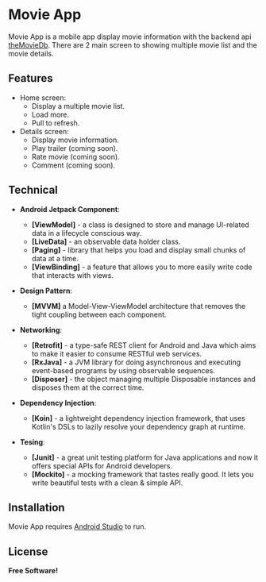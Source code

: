 # Movie App

Movie App is a mobile app display movie information with the backend api [theMovieDb](https://developers.themoviedb.org/).
There are 2 main screen to showing multiple movie list and the movie details.

## Features

- Home screen: 
  - Display a multiple movie list.
  - Load more.
  - Pull to refresh.
- Details screen: 
  - Display movie information.
  - Play trailer (coming soon).
  - Rate movie (coming soon).
  - Comment (coming soon).

## Technical

- **Android Jetpack Component**:
  - **[ViewModel]** - a class is designed to store and manage UI-related data in a lifecycle conscious way.
  - **[LiveData]** - an observable data holder class.
  - **[Paging]** - library that helps you load and display small chunks of data at a time.
  - **[ViewBinding]** - a feature that allows you to more easily write code that interacts with views.
 
- **Design Pattern**:
  - **[MVVM]** a Model-View-ViewModel architecture that removes the tight coupling between each component.

- **Networking**:  
  - **[Retrofit]** - a type-safe REST client for Android and Java which aims to make it easier to consume RESTful web services.
  - **[RxJava]** - a JVM library for doing asynchronous and executing event-based programs by using observable sequences.
  - **[Disposer]** - the object managing multiple Disposable instances and disposes them at the correct time.
  
 - **Dependency Injection**:
   - **[Koin]** - a lightweight dependency injection framework, that uses Kotlin's DSLs to lazily resolve your dependency graph at runtime.
 
 - **Tesing**:
   - **[Junit]** - a great unit testing platform for Java applications and now it offers special APIs for Android developers.
   - **[Mockito]** - a mocking framework that tastes really good. It lets you write beautiful tests with a clean & simple API.


## Installation

Movie App requires [Android Studio](https://developer.android.com/studio?gclid=CjwKCAjw6fCCBhBNEiwAem5SOzVx64TmqkCgZkks1ITf-GrA7PNuiud96x_102ikSczYUUzfo9ainBoCtcMQAvD_BwE&gclsrc=aw.ds) to run.

## License

**Free Software!**
